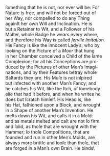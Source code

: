 ſomething that he is not, nor ever will be: For\Nature is free, and will not be forced out of\her Way, nor compelled to do any Thing\againſt her own Will and Inclination. He is\but a Retainer to Wit, and a Follower of his\Maſter, whoſe Badge he wears every where,\and therefore his Way is called *ſervile Imitation.*\His Fancy is like the innocent Lady’s; who by\looking on the Picture of a *Moor* that hung\in her Chamber conceived a Child of the ſame\Complexion; for all his Conceptions are pro-\duced by the Pictures of other Men’s Imagi-\nations, and by their Features betray whoſe\Baſtards they are. His Muſe is not inſpired\but infected with another Man’s Fancy; and\he catches his Wit, like the Itch, of ſomebody\elſe that had it before, and when he writes he\does but ſcratch himſelf. His Head is, like\his Hat, faſhioned upon a Block, and wrought\in a Shape of another Man’s Invention. He\melts down his Wit, and caſts it in a Mold:\and as metals melted and caſt are not ſo firm\and ſolid, as thoſe that are wrought with the \Hammer; ſo thoſe Compoſitions, that are\founded and run in other Men’s Molds, are\always more brittle and looſe than thoſe, that\are forged in a Man’s own Brain. He binds\